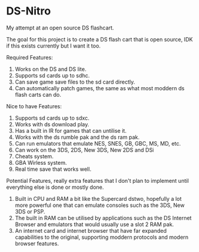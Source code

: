 # DS-Nitro
My attempt at an open source DS flashcart.

The goal for this project is to create a DS flash cart that is open source, IDK if this exists currently but I want it too.

Required Features:
1. Works on the DS and DS lite.
2. Supports sd cards up to sdhc.
3. Can save game save files to the sd card directly.
4. Can automatically patch games, the same as what most moddern ds flash carts can do.

Nice to have Features:
1. Supports sd cards up to sdxc.
2. Works with ds download play.
3. Has a built in IR for games that can untilise it.
4. Works with the ds rumble pak and the ds ram pak.
5. Can run emulators that emulate NES, SNES, GB, GBC, MS, MD, etc.
6. Can work on the 3DS, 2DS, New 3DS, New 2DS and DSi
7. Cheats system.
8. GBA Wirless system.
9. Real time save that works well.

Potential Features, really extra features that I don't plan to implement until everything else is done or mostly done.
1. Built in CPU and RAM a bit like the Supercard dstwo, hopefully a lot more powerful one that can emulate consoles such as the 3DS, New 3DS or PSP.
2. The built in RAM can be utilised by applications such as the DS Internet Browser and emulators that would usually use a slot 2 RAM pak.
3. An internet card and internet browser that have far expanded capabilities to the original, supporting moddern protocols and modern browser features.
